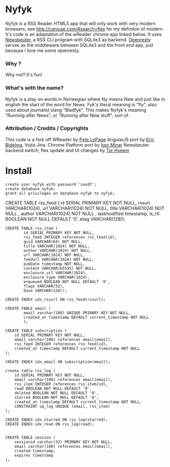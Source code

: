# Nyfyk

Nyfyk is a RSS Reader HTML5 app that will only work with very modern browsers, see <http://caniuse.com/#search=flex> for my definiton of modern. It's code is an adaptation of the wReader chrome app linked below. It uses [Newsbeuter](http://newsbeuter.org), a RSS CLI program with SQLite3 as backend. [Openresty](http://openresty.org) serves as the middleware between SQLite3 and the front end app, just because I love me some openresty. 

### Why ?

Why not? It's fun!

### What's with the name?

Nyfyk is a play on words in Norwegian where Ny means New and just like in english the start of the word for News. Fyk's literal meaning is "fly", also used about journalist slang "Bladfyk". This makes Nyfyk's meaning "Running after News", or "Running after New stuff", sort of.

### Attribution / Credits / Copyrights

This code is a fork off WReader by [Pete LePage](http://petelepage.com)
AngularJS port by [Eric Bidelma](http://ericbidelman.com), Vojta Jina.
Chrome Platform port by [Igor Minar](http://igorminar.com)
Newsbeuter backend switch, flex update and UI changes by [Tor Hveem](http://hveem.no/)


# Install
    create user nyfyk with password 'sasdf';
    create database nyfyk;
    grant all privileges on database nyfyk to nyfyk;

CREATE TABLE rss_feed (
        id SERIAL PRIMARY KEY NOT NULL,
        rssurl VARCHAR(1024),
        url VARCHAR(1024) NOT NULL,
        title VARCHAR(1024) NOT NULL ,
        author VARCHAR(1024) NOT NULL ,
        lastmodified timestamp,
        is_rtl BOOLEAN NOT NULL DEFAULT '0',
        etag VARCHAR(128));

    CREATE TABLE rss_item (  
            id SERIAL PRIMARY KEY NOT NULL, 
            rss_feed INTEGER references rss_feed(id), 
            guid VARCHAR(64) NOT NULL,  
            title VARCHAR(1024) NOT NULL,  
            author VARCHAR(1024) NOT NULL,  
            url VARCHAR(1024) NOT NULL,  
            feedurl VARCHAR(1024) NOT NULL,  
            pubDate timestamp NOT NULL,  
            content VARCHAR(65535) NOT NULL, 
            enclosure_url VARCHAR(1024), 
            enclosure_type VARCHAR(1024), 
            enqueued BOOLEAN NOT NULL DEFAULT '0', 
            flags VARCHAR(52), 
            base VARCHAR(128));

    CREATE INDEX idx_rssurl ON rss_feed(rssurl);

    CREATE TABLE email (
            email varchar(100) UNIQUE PRIMARY KEY NOT NULL,
            created_at timestamp DEFAULT current_timestamp NOT NULL
            );

    CREATE TABLE subscription (
        id SERIAL PRIMARY KEY NOT NULL,
        email varchar(100) references email(email),
        rss_feed INTEGER references rss_feed(id),
        created_at timestamp DEFAULT current_timestamp NOT NULL
    );

    CREATE INDEX idx_email ON subscription(email);

    create table rss_log (
        id SERIAL PRIMARY KEY NOT NULL,
        email varchar(100) references email(email),
        rss_item INTEGER references rss_item(id),
        read BOOLEAN NOT NULL DEFAULT '0', 
        deleted BOOLEAN NOT NULL DEFAULT '0', 
        starred BOOLEAN NOT NULL DEFAULT '0', 
        created_at timestamp DEFAULT current_timestamp NOT NULL,
        CONSTRAINT uq_log UNIQUE (email, rss_item)
    );

    CREATE INDEX idx_starred ON rss_log(starred);
    CREATE INDEX idx_read ON rss_log(read);


    CREATE TABLE session (
        sessionid varchar(32) PRIMARY KEY NOT NULL,
        email varchar(100) references email(email),
        created timestamp,
        expires timestamp
    );

